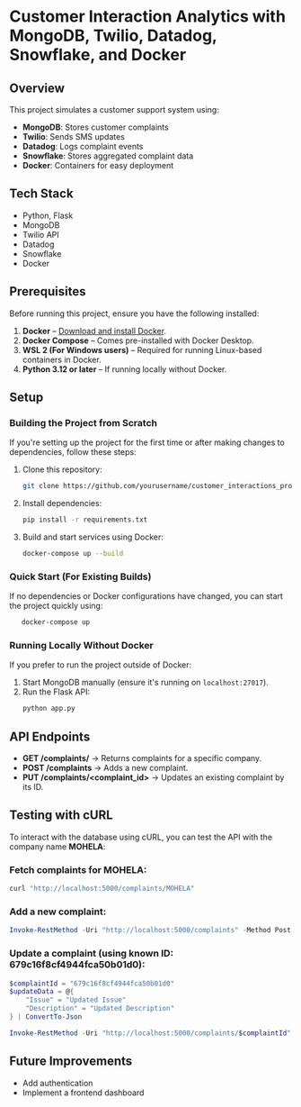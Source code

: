 # Customer Interaction Analytics with MongoDB, Twilio, Datadog, Snowflake, and Docker

## Overview

This project simulates a customer support system using:

- **MongoDB**: Stores customer complaints
- **Twilio**: Sends SMS updates
- **Datadog**: Logs complaint events
- **Snowflake**: Stores aggregated complaint data
- **Docker**: Containers for easy deployment

## Tech Stack

- Python, Flask
- MongoDB
- Twilio API
- Datadog
- Snowflake
- Docker

## Prerequisites

Before running this project, ensure you have the following installed:

1. **Docker** – [Download and install Docker](https://www.docker.com/get-started).
2. **Docker Compose** – Comes pre-installed with Docker Desktop.
3. **WSL 2 (For Windows users)** – Required for running Linux-based containers in Docker.
4. **Python 3.12 or later** – If running locally without Docker.

## Setup

### **Building the Project from Scratch**

If you're setting up the project for the first time or after making changes to dependencies, follow these steps:

1. Clone this repository:

   ```sh
   git clone https://github.com/yourusername/customer_interactions_project.git
   ```

2. Install dependencies:

   ```sh
   pip install -r requirements.txt
   ```

3. Build and start services using Docker:

   ```sh
   docker-compose up --build
   ```

### **Quick Start (For Existing Builds)**

If no dependencies or Docker configurations have changed, you can start the project quickly using:

```sh
   docker-compose up
```

### **Running Locally Without Docker**

If you prefer to run the project outside of Docker:

1. Start MongoDB manually (ensure it's running on `localhost:27017`).
2. Run the Flask API:
   ```sh
   python app.py
   ```

## API Endpoints

- **GET /complaints/<company>** → Returns complaints for a specific company.
- **POST /complaints** → Adds a new complaint.
- **PUT /complaints/<complaint_id>** → Updates an existing complaint by its ID.

## Testing with cURL

To interact with the database using cURL, you can test the API with the company name **MOHELA**:

### **Fetch complaints for MOHELA:**

```sh
curl "http://localhost:5000/complaints/MOHELA"
```

### **Add a new complaint:**

```powershell
Invoke-RestMethod -Uri "http://localhost:5000/complaints" -Method Post -Headers @{"Content-Type"="application/json"} -Body '{"Company": "MOHELA", "Issue": "Billing error", "Description": "Unexpected charge on account"}'
```

### **Update a complaint (using known ID: 679c16f8cf4944fca50b01d0):**

```powershell
$complaintId = "679c16f8cf4944fca50b01d0"  
$updateData = @{
    "Issue" = "Updated Issue"
    "Description" = "Updated Description"
} | ConvertTo-Json

Invoke-RestMethod -Uri "http://localhost:5000/complaints/$complaintId" -Method Put -ContentType "application/json" -Body $updateData
```

## Future Improvements

- Add authentication
- Implement a frontend dashboard